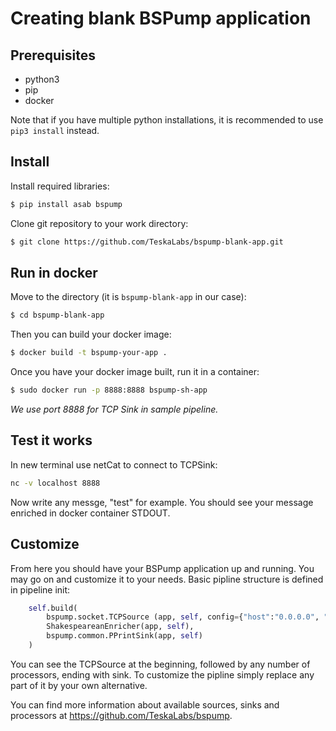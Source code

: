 # Creating blank BSPump application

## Prerequisites
 - python3
 - pip
 - docker

Note that if you have multiple python installations, it is recommended to use ```pip3 install``` instead.



## Install
Install required libraries:
```bash
$ pip install asab bspump 
```
Clone git repository to your work directory:
```bash
$ git clone https://github.com/TeskaLabs/bspump-blank-app.git
```



## Run in docker
Move to the directory (it is `bspump-blank-app` in our case):
```bash
$ cd bspump-blank-app
```
Then you can build your docker image:
```bash
$ docker build -t bspump-your-app .
```
Once you have your docker image built, run it in a container:
```bash
$ sudo docker run -p 8888:8888 bspump-sh-app
```
*We use port 8888 for TCP Sink in sample pipeline.*




## Test it works
In new terminal use netCat to connect to TCPSink:
```bash
nc -v localhost 8888
```
Now write any messge, "test" for example. You should see your message enriched in docker container STDOUT.



## Customize
From here you should have your BSPump application up and running. You may go on and customize it to your needs. 
Basic pipline structure is defined in pipeline init:
```python
    self.build(
        bspump.socket.TCPSource (app, self, config={"host":"0.0.0.0", "port": 8888}),
        ShakespeareanEnricher(app, self),
        bspump.common.PPrintSink(app, self)
    )
```
You can see the TCPSource at the beginning, followed by any number of processors, ending with sink. To customize the pipline simply replace any part of it by your own alternative.

You can find more information about available sources, sinks and processors at https://github.com/TeskaLabs/bspump.